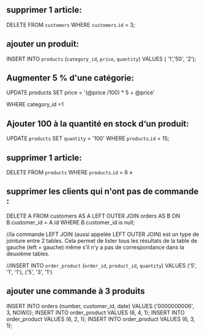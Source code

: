 ## supprimer 1 article:

DELETE FROM `customers` 
WHERE `customers`.`id` = 3;


## ajouter un produit:

INSERT INTO `products` (`category_id`, `price`, `quantity`)
 VALUES ( '1','50', '2'); 

## Augmenter 5 % d'une catégorie:

UPDATE    products
SET       price = '(@price /100) * 5 + @price'

WHERE category_id =1


## Ajouter 100 à la quantité en stock d‘un produit:

UPDATE `products`
 SET `quantity` = '100'
 WHERE `products`.`id` = 15; 



## supprimer 1 article:

DELETE FROM `products` 
WHERE `products`.`id` = 6 » 

## supprimer les clients qui n'ont pas de commande :

DELETE A 
FROM customers AS A 
LEFT OUTER JOIN orders AS B ON B.customer_id = A.id 
WHERE B.customer_id is null; 

//la commande LEFT JOIN (aussi appelée LEFT OUTER JOIN) est un type de jointure entre 2 tables. Cela permet de lister tous les résultats de la table de gauche (left = gauche) même s’il n’y a pas de correspondance dans la deuxième tables.

//INSERT INTO `order_product` (`order_id`, `product_id`, `quantity`) 
VALUES ('5', '1', '1'), ('5', '3', '1') 


## ajouter une commande à 3 produits
INSERT INTO orders (number, customer_id, date) VALUES ('0000000006', 3, NOW());
INSERT INTO order_product VALUES (6, 4, 1);
INSERT INTO order_product VALUES (6, 2, 1);
INSERT INTO order_product VALUES (6, 3, 1);
